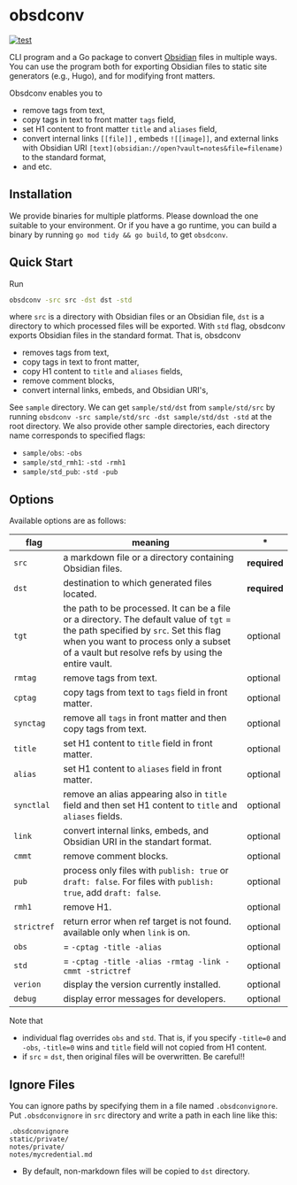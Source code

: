 # obsdconv
[![test](https://github.com/qawatake/obsdconv/actions/workflows/test.yml/badge.svg)](https://github.com/qawatake/obsdconv/actions/workflows/test.yml)

CLI program and a Go package to convert [Obsidian](https://obsidian.md/) files in multiple ways.
You can use the program both for exporting Obsidian files to static site generators (e.g., Hugo), and for modifying front matters.

Obsdconv enables you to
- remove tags from text,
- copy tags in text to front matter `tags` field,
- set H1 content to front matter `title` and `aliases` field,
- convert internal links `[[file]]` , embeds `![[image]]`, and external links with Obsidian URI `[text](obsidian://open?vault=notes&file=filename)` to the standard format,
- and etc.

## Installation
We provide binaries for multiple platforms.
Please download the one suitable to your environment.
Or if you have a go runtime, you can build a binary by running
`go mod tidy && go build`, to get `obsdconv`.

## Quick Start
Run
```bash
obsdconv -src src -dst dst -std
```
where `src` is a directory with Obsidian files or an Obsidian file, `dst` is a directory to which processed files will be exported.
With `std` flag, obsdconv exports Obsidian files in the standard format.
That is, obsdconv
- removes tags from text,
- copy tags in text to front matter,
- copy H1 content to `title` and `aliases` fields,
- remove comment blocks,
- convert internal links, embeds, and Obsidian URI's,

See `sample` directory.
We can get `sample/std/dst` from `sample/std/src` by running `obsdconv -src sample/std/src -dst sample/std/dst -std` at the root directory.
We also provide other sample directories, each directory name corresponds to specified flags:
- `sample/obs`: `-obs`
- `sample/std_rmh1`: `-std -rmh1`
- `sample/std_pub`: `-std -pub`

## Options
Available options are as follows:

flag | meaning | \*
--- | --- | ---
`src` | a markdown file or a directory containing Obsidian files.  | **required**
`dst` | destination to which generated files located. | **required**
`tgt` | the path to be processed. It can be a file or a directory. The default value of `tgt` = the path specified by `src`. Set this flag when you want to process only a subset of a vault but resolve refs by using the entire vault. | optional
`rmtag` | remove tags from text. | optional
`cptag` | copy tags from text to `tags` field in front matter. | optional
`synctag` | remove all `tags` in front matter and then copy tags from text. | optional
`title` | set H1 content to `title` field in front matter. | optional
`alias` | set H1 content to `aliases` field in front matter. | optional
`synctlal` | remove an alias appearing also in `title` field and then set H1 content to `title` and `aliases` fields. | optional
`link` | convert internal links, embeds, and Obsidian URI in the standart format. | optional
`cmmt` | remove comment blocks. | optional
`pub` | process only files with `publish: true` or `draft: false`. For files with `publish: true`, add `draft: false`. | optional
`rmh1` | remove H1. | optional
`strictref` | return error when ref target is not found. available only when `link` is on. | optional
`obs` | = `-cptag -title -alias` | optional
`std` | = `-cptag -title -alias -rmtag -link -cmmt -strictref` | optional
`verion` | display the version currently installed. | optional
`debug` | display error messages for developers. | optional

Note that
- individual flag overrides `obs` and `std`.
That is, if you specify `-title=0` and `-obs`, `-title=0` wins and `title` field will not copied from H1 content.
- if `src` = `dst`, then original files will be overwritten. Be careful!!

## Ignore Files
You can ignore paths by specifying them in a file named `.obsdconvignore`.
Put `.obsdconvignore` in `src` directory and write a path in each line like this:
```.obsdconvignore
.obsdconvignore
static/private/
notes/private/
notes/mycredential.md
```
- By default, non-markdown files will be copied to `dst` directory.

